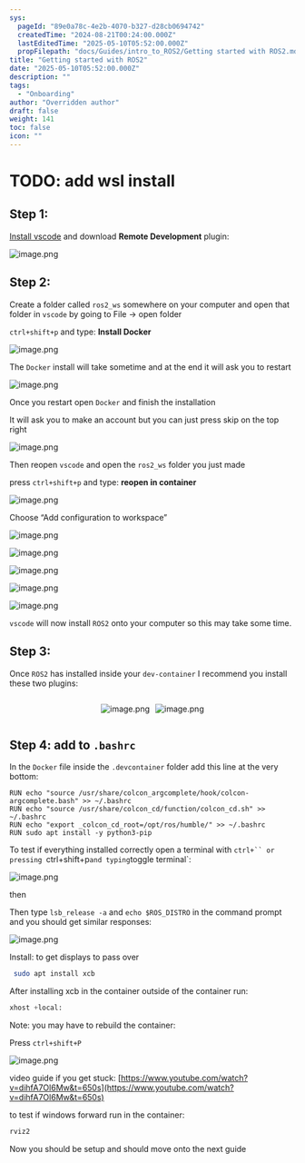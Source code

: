 ```yaml
---
sys:
  pageId: "89e0a78c-4e2b-4070-b327-d28cb0694742"
  createdTime: "2024-08-21T00:24:00.000Z"
  lastEditedTime: "2025-05-10T05:52:00.000Z"
  propFilepath: "docs/Guides/intro_to_ROS2/Getting started with ROS2.md"
title: "Getting started with ROS2"
date: "2025-05-10T05:52:00.000Z"
description: ""
tags:
  - "Onboarding"
author: "Overridden author"
draft: false
weight: 141
toc: false
icon: ""
---
```


# TODO: add wsl install

## Step 1:

[Install vscode](https://code.visualstudio.com/download) and download **Remote Development** plugin:

![image.png](https://prod-files-secure.s3.us-west-2.amazonaws.com/d518164a-d88e-44d1-a4ee-3adb3bd8bce0/efb52993-1881-4a40-b95e-6f020334f022/image.png?X-Amz-Algorithm=AWS4-HMAC-SHA256&X-Amz-Content-Sha256=UNSIGNED-PAYLOAD&X-Amz-Credential=ASIAZI2LB46645OG4JHV%2F20250602%2Fus-west-2%2Fs3%2Faws4_request&X-Amz-Date=20250602T132520Z&X-Amz-Expires=3600&X-Amz-Security-Token=IQoJb3JpZ2luX2VjECUaCXVzLXdlc3QtMiJGMEQCICe8YvYxfXplOHHi%2BFStZTpspYjwLPWPIxb5Bv4e2P%2BBAiBfY8HlfYuN7RmjtBdb6xroFLoWDYKbXOcdRNT%2BK6PbPyqIBAju%2F%2F%2F%2F%2F%2F%2F%2F%2F%2F8BEAAaDDYzNzQyMzE4MzgwNSIMIYLgRhJhl52dlo2xKtwD%2BlS%2BLJXSo8Lx0e31yMcv9n%2BrZo0eif24nXZfWSlByFO7AzTYN0tRvDO9IGPosbZfVKdpYE5p%2FixQ3bCvmLBXDP5l74Mw3JRt6ry%2FOZQPwD666PSb5M8lhTOM5%2BfvrZwPJdvXvOZXUepMMjNgal0hKYbjdO6yMl%2B6hHJHKh%2FAdi1LPKu7DdKKcPRL%2FKxhT3KDIMus%2BxMjOWrxuGUWD82ooTWmZOBtDGUgtx6JJnaRjMyrii%2BSLx5bEDZ%2F%2FUnw2SxCIgDf94Y8EaQlx0v2zRH3OFeg7tMIoDdh8K4ZWGGh1h4ykHleXTUtcEFVdJnxayHSknjSnVzmwwLVM0uhsDpDQrDZfDw187efyjLGvxDB26A%2F6WmuXfdE2Q22uTLtDHHi%2F1%2FFRdvzvwrlCfisQBrzW6N4GFCYpm%2BEaU4s0e81675Y0BRms5YKJ8cxAa3fmTrU3jxikoC5uX4uH%2BALFhdlT1tpw8ipLTk2QMKCjC274XYlqOEIRlG4gXrB8vWNH4e3Mvi%2Fsef0NcUonHqnDwXun%2FXk4QxnqlqYddk%2BqaZpZ%2FMfiZu1scVV19dxxM4wwtoDua1xst8R885wm38Y35GmeYUGFCRwcPxHUME3Q6d0Uo450MU3Rbs2sTypBbAw0LT2wQY6pgHTvI2ao%2BghUYOPlrc4EetbJFVZYIoHt5tesuTYBXY69DSNaOboFnLG46o7z4CLD6T6Lr7RPzOuPOxzYVEzrQ8ATJOV5oCLlYvar6TCp6rggg6nzFKLhOTVUpCgiG19tqNCYxp4OABTwAeuWhxoA1obeCtzKV6GzcwDZIVOqGMOD8tB0gneZmAgqVv4YIJkfTwEocyNO14mw0Kjfeu0obgX5lJnLDYt&X-Amz-Signature=da8e36b6fe2c732cb30edc3595d6b6387552b897eeb0167dffa26bf00f62a9af&X-Amz-SignedHeaders=host&x-id=GetObject)

## Step 2:

Create a folder called `ros2_ws` somewhere on your computer and open that folder in `vscode` by going to File → open folder 

`ctrl+shift+p` and type: **Install Docker**

![image.png](https://prod-files-secure.s3.us-west-2.amazonaws.com/d518164a-d88e-44d1-a4ee-3adb3bd8bce0/2269dc0e-1cd5-47ff-bceb-c04ad9b2eab0/image.png?X-Amz-Algorithm=AWS4-HMAC-SHA256&X-Amz-Content-Sha256=UNSIGNED-PAYLOAD&X-Amz-Credential=ASIAZI2LB46645OG4JHV%2F20250602%2Fus-west-2%2Fs3%2Faws4_request&X-Amz-Date=20250602T132520Z&X-Amz-Expires=3600&X-Amz-Security-Token=IQoJb3JpZ2luX2VjECUaCXVzLXdlc3QtMiJGMEQCICe8YvYxfXplOHHi%2BFStZTpspYjwLPWPIxb5Bv4e2P%2BBAiBfY8HlfYuN7RmjtBdb6xroFLoWDYKbXOcdRNT%2BK6PbPyqIBAju%2F%2F%2F%2F%2F%2F%2F%2F%2F%2F8BEAAaDDYzNzQyMzE4MzgwNSIMIYLgRhJhl52dlo2xKtwD%2BlS%2BLJXSo8Lx0e31yMcv9n%2BrZo0eif24nXZfWSlByFO7AzTYN0tRvDO9IGPosbZfVKdpYE5p%2FixQ3bCvmLBXDP5l74Mw3JRt6ry%2FOZQPwD666PSb5M8lhTOM5%2BfvrZwPJdvXvOZXUepMMjNgal0hKYbjdO6yMl%2B6hHJHKh%2FAdi1LPKu7DdKKcPRL%2FKxhT3KDIMus%2BxMjOWrxuGUWD82ooTWmZOBtDGUgtx6JJnaRjMyrii%2BSLx5bEDZ%2F%2FUnw2SxCIgDf94Y8EaQlx0v2zRH3OFeg7tMIoDdh8K4ZWGGh1h4ykHleXTUtcEFVdJnxayHSknjSnVzmwwLVM0uhsDpDQrDZfDw187efyjLGvxDB26A%2F6WmuXfdE2Q22uTLtDHHi%2F1%2FFRdvzvwrlCfisQBrzW6N4GFCYpm%2BEaU4s0e81675Y0BRms5YKJ8cxAa3fmTrU3jxikoC5uX4uH%2BALFhdlT1tpw8ipLTk2QMKCjC274XYlqOEIRlG4gXrB8vWNH4e3Mvi%2Fsef0NcUonHqnDwXun%2FXk4QxnqlqYddk%2BqaZpZ%2FMfiZu1scVV19dxxM4wwtoDua1xst8R885wm38Y35GmeYUGFCRwcPxHUME3Q6d0Uo450MU3Rbs2sTypBbAw0LT2wQY6pgHTvI2ao%2BghUYOPlrc4EetbJFVZYIoHt5tesuTYBXY69DSNaOboFnLG46o7z4CLD6T6Lr7RPzOuPOxzYVEzrQ8ATJOV5oCLlYvar6TCp6rggg6nzFKLhOTVUpCgiG19tqNCYxp4OABTwAeuWhxoA1obeCtzKV6GzcwDZIVOqGMOD8tB0gneZmAgqVv4YIJkfTwEocyNO14mw0Kjfeu0obgX5lJnLDYt&X-Amz-Signature=42d309cf61e04213df4a805d64df956d37c7fc2dd825fa9a6ee8f06dea1fa1db&X-Amz-SignedHeaders=host&x-id=GetObject)

The `Docker` install will take sometime and at the end it will ask you to restart

![image.png](https://prod-files-secure.s3.us-west-2.amazonaws.com/d518164a-d88e-44d1-a4ee-3adb3bd8bce0/ed233f78-be33-4b1f-b89c-9c346c0e961e/image.png?X-Amz-Algorithm=AWS4-HMAC-SHA256&X-Amz-Content-Sha256=UNSIGNED-PAYLOAD&X-Amz-Credential=ASIAZI2LB46645OG4JHV%2F20250602%2Fus-west-2%2Fs3%2Faws4_request&X-Amz-Date=20250602T132520Z&X-Amz-Expires=3600&X-Amz-Security-Token=IQoJb3JpZ2luX2VjECUaCXVzLXdlc3QtMiJGMEQCICe8YvYxfXplOHHi%2BFStZTpspYjwLPWPIxb5Bv4e2P%2BBAiBfY8HlfYuN7RmjtBdb6xroFLoWDYKbXOcdRNT%2BK6PbPyqIBAju%2F%2F%2F%2F%2F%2F%2F%2F%2F%2F8BEAAaDDYzNzQyMzE4MzgwNSIMIYLgRhJhl52dlo2xKtwD%2BlS%2BLJXSo8Lx0e31yMcv9n%2BrZo0eif24nXZfWSlByFO7AzTYN0tRvDO9IGPosbZfVKdpYE5p%2FixQ3bCvmLBXDP5l74Mw3JRt6ry%2FOZQPwD666PSb5M8lhTOM5%2BfvrZwPJdvXvOZXUepMMjNgal0hKYbjdO6yMl%2B6hHJHKh%2FAdi1LPKu7DdKKcPRL%2FKxhT3KDIMus%2BxMjOWrxuGUWD82ooTWmZOBtDGUgtx6JJnaRjMyrii%2BSLx5bEDZ%2F%2FUnw2SxCIgDf94Y8EaQlx0v2zRH3OFeg7tMIoDdh8K4ZWGGh1h4ykHleXTUtcEFVdJnxayHSknjSnVzmwwLVM0uhsDpDQrDZfDw187efyjLGvxDB26A%2F6WmuXfdE2Q22uTLtDHHi%2F1%2FFRdvzvwrlCfisQBrzW6N4GFCYpm%2BEaU4s0e81675Y0BRms5YKJ8cxAa3fmTrU3jxikoC5uX4uH%2BALFhdlT1tpw8ipLTk2QMKCjC274XYlqOEIRlG4gXrB8vWNH4e3Mvi%2Fsef0NcUonHqnDwXun%2FXk4QxnqlqYddk%2BqaZpZ%2FMfiZu1scVV19dxxM4wwtoDua1xst8R885wm38Y35GmeYUGFCRwcPxHUME3Q6d0Uo450MU3Rbs2sTypBbAw0LT2wQY6pgHTvI2ao%2BghUYOPlrc4EetbJFVZYIoHt5tesuTYBXY69DSNaOboFnLG46o7z4CLD6T6Lr7RPzOuPOxzYVEzrQ8ATJOV5oCLlYvar6TCp6rggg6nzFKLhOTVUpCgiG19tqNCYxp4OABTwAeuWhxoA1obeCtzKV6GzcwDZIVOqGMOD8tB0gneZmAgqVv4YIJkfTwEocyNO14mw0Kjfeu0obgX5lJnLDYt&X-Amz-Signature=451c15afb5ab006f513dcf735ca7aef7e13167614e58400c0a7ac61d23362504&X-Amz-SignedHeaders=host&x-id=GetObject)

Once you restart open `Docker` and finish the installation

It will ask you to make an account but you can just press skip on the top right

![image.png](https://prod-files-secure.s3.us-west-2.amazonaws.com/d518164a-d88e-44d1-a4ee-3adb3bd8bce0/21010ad9-1659-4fd9-9f59-9932a09b2a3d/image.png?X-Amz-Algorithm=AWS4-HMAC-SHA256&X-Amz-Content-Sha256=UNSIGNED-PAYLOAD&X-Amz-Credential=ASIAZI2LB46645OG4JHV%2F20250602%2Fus-west-2%2Fs3%2Faws4_request&X-Amz-Date=20250602T132520Z&X-Amz-Expires=3600&X-Amz-Security-Token=IQoJb3JpZ2luX2VjECUaCXVzLXdlc3QtMiJGMEQCICe8YvYxfXplOHHi%2BFStZTpspYjwLPWPIxb5Bv4e2P%2BBAiBfY8HlfYuN7RmjtBdb6xroFLoWDYKbXOcdRNT%2BK6PbPyqIBAju%2F%2F%2F%2F%2F%2F%2F%2F%2F%2F8BEAAaDDYzNzQyMzE4MzgwNSIMIYLgRhJhl52dlo2xKtwD%2BlS%2BLJXSo8Lx0e31yMcv9n%2BrZo0eif24nXZfWSlByFO7AzTYN0tRvDO9IGPosbZfVKdpYE5p%2FixQ3bCvmLBXDP5l74Mw3JRt6ry%2FOZQPwD666PSb5M8lhTOM5%2BfvrZwPJdvXvOZXUepMMjNgal0hKYbjdO6yMl%2B6hHJHKh%2FAdi1LPKu7DdKKcPRL%2FKxhT3KDIMus%2BxMjOWrxuGUWD82ooTWmZOBtDGUgtx6JJnaRjMyrii%2BSLx5bEDZ%2F%2FUnw2SxCIgDf94Y8EaQlx0v2zRH3OFeg7tMIoDdh8K4ZWGGh1h4ykHleXTUtcEFVdJnxayHSknjSnVzmwwLVM0uhsDpDQrDZfDw187efyjLGvxDB26A%2F6WmuXfdE2Q22uTLtDHHi%2F1%2FFRdvzvwrlCfisQBrzW6N4GFCYpm%2BEaU4s0e81675Y0BRms5YKJ8cxAa3fmTrU3jxikoC5uX4uH%2BALFhdlT1tpw8ipLTk2QMKCjC274XYlqOEIRlG4gXrB8vWNH4e3Mvi%2Fsef0NcUonHqnDwXun%2FXk4QxnqlqYddk%2BqaZpZ%2FMfiZu1scVV19dxxM4wwtoDua1xst8R885wm38Y35GmeYUGFCRwcPxHUME3Q6d0Uo450MU3Rbs2sTypBbAw0LT2wQY6pgHTvI2ao%2BghUYOPlrc4EetbJFVZYIoHt5tesuTYBXY69DSNaOboFnLG46o7z4CLD6T6Lr7RPzOuPOxzYVEzrQ8ATJOV5oCLlYvar6TCp6rggg6nzFKLhOTVUpCgiG19tqNCYxp4OABTwAeuWhxoA1obeCtzKV6GzcwDZIVOqGMOD8tB0gneZmAgqVv4YIJkfTwEocyNO14mw0Kjfeu0obgX5lJnLDYt&X-Amz-Signature=9664eb22789753797e764e04852cbf8934fc3ba81640a0bb2b460ca006d4b48e&X-Amz-SignedHeaders=host&x-id=GetObject)

Then reopen `vscode` and open the `ros2_ws` folder you just made

press `ctrl+shift+p` and type: **reopen in container**

![image.png](https://prod-files-secure.s3.us-west-2.amazonaws.com/d518164a-d88e-44d1-a4ee-3adb3bd8bce0/4e93b8c2-41ad-488c-8095-c74205196118/image.png?X-Amz-Algorithm=AWS4-HMAC-SHA256&X-Amz-Content-Sha256=UNSIGNED-PAYLOAD&X-Amz-Credential=ASIAZI2LB46645OG4JHV%2F20250602%2Fus-west-2%2Fs3%2Faws4_request&X-Amz-Date=20250602T132520Z&X-Amz-Expires=3600&X-Amz-Security-Token=IQoJb3JpZ2luX2VjECUaCXVzLXdlc3QtMiJGMEQCICe8YvYxfXplOHHi%2BFStZTpspYjwLPWPIxb5Bv4e2P%2BBAiBfY8HlfYuN7RmjtBdb6xroFLoWDYKbXOcdRNT%2BK6PbPyqIBAju%2F%2F%2F%2F%2F%2F%2F%2F%2F%2F8BEAAaDDYzNzQyMzE4MzgwNSIMIYLgRhJhl52dlo2xKtwD%2BlS%2BLJXSo8Lx0e31yMcv9n%2BrZo0eif24nXZfWSlByFO7AzTYN0tRvDO9IGPosbZfVKdpYE5p%2FixQ3bCvmLBXDP5l74Mw3JRt6ry%2FOZQPwD666PSb5M8lhTOM5%2BfvrZwPJdvXvOZXUepMMjNgal0hKYbjdO6yMl%2B6hHJHKh%2FAdi1LPKu7DdKKcPRL%2FKxhT3KDIMus%2BxMjOWrxuGUWD82ooTWmZOBtDGUgtx6JJnaRjMyrii%2BSLx5bEDZ%2F%2FUnw2SxCIgDf94Y8EaQlx0v2zRH3OFeg7tMIoDdh8K4ZWGGh1h4ykHleXTUtcEFVdJnxayHSknjSnVzmwwLVM0uhsDpDQrDZfDw187efyjLGvxDB26A%2F6WmuXfdE2Q22uTLtDHHi%2F1%2FFRdvzvwrlCfisQBrzW6N4GFCYpm%2BEaU4s0e81675Y0BRms5YKJ8cxAa3fmTrU3jxikoC5uX4uH%2BALFhdlT1tpw8ipLTk2QMKCjC274XYlqOEIRlG4gXrB8vWNH4e3Mvi%2Fsef0NcUonHqnDwXun%2FXk4QxnqlqYddk%2BqaZpZ%2FMfiZu1scVV19dxxM4wwtoDua1xst8R885wm38Y35GmeYUGFCRwcPxHUME3Q6d0Uo450MU3Rbs2sTypBbAw0LT2wQY6pgHTvI2ao%2BghUYOPlrc4EetbJFVZYIoHt5tesuTYBXY69DSNaOboFnLG46o7z4CLD6T6Lr7RPzOuPOxzYVEzrQ8ATJOV5oCLlYvar6TCp6rggg6nzFKLhOTVUpCgiG19tqNCYxp4OABTwAeuWhxoA1obeCtzKV6GzcwDZIVOqGMOD8tB0gneZmAgqVv4YIJkfTwEocyNO14mw0Kjfeu0obgX5lJnLDYt&X-Amz-Signature=8db108ad0920a0063d0849fcd6e45c1f417bc3202a641bf1bc460021b1d243b1&X-Amz-SignedHeaders=host&x-id=GetObject)

Choose “Add configuration to workspace”

![image.png](https://prod-files-secure.s3.us-west-2.amazonaws.com/d518164a-d88e-44d1-a4ee-3adb3bd8bce0/9560b282-5060-4989-ba37-97e7b2c22476/image.png?X-Amz-Algorithm=AWS4-HMAC-SHA256&X-Amz-Content-Sha256=UNSIGNED-PAYLOAD&X-Amz-Credential=ASIAZI2LB46645OG4JHV%2F20250602%2Fus-west-2%2Fs3%2Faws4_request&X-Amz-Date=20250602T132520Z&X-Amz-Expires=3600&X-Amz-Security-Token=IQoJb3JpZ2luX2VjECUaCXVzLXdlc3QtMiJGMEQCICe8YvYxfXplOHHi%2BFStZTpspYjwLPWPIxb5Bv4e2P%2BBAiBfY8HlfYuN7RmjtBdb6xroFLoWDYKbXOcdRNT%2BK6PbPyqIBAju%2F%2F%2F%2F%2F%2F%2F%2F%2F%2F8BEAAaDDYzNzQyMzE4MzgwNSIMIYLgRhJhl52dlo2xKtwD%2BlS%2BLJXSo8Lx0e31yMcv9n%2BrZo0eif24nXZfWSlByFO7AzTYN0tRvDO9IGPosbZfVKdpYE5p%2FixQ3bCvmLBXDP5l74Mw3JRt6ry%2FOZQPwD666PSb5M8lhTOM5%2BfvrZwPJdvXvOZXUepMMjNgal0hKYbjdO6yMl%2B6hHJHKh%2FAdi1LPKu7DdKKcPRL%2FKxhT3KDIMus%2BxMjOWrxuGUWD82ooTWmZOBtDGUgtx6JJnaRjMyrii%2BSLx5bEDZ%2F%2FUnw2SxCIgDf94Y8EaQlx0v2zRH3OFeg7tMIoDdh8K4ZWGGh1h4ykHleXTUtcEFVdJnxayHSknjSnVzmwwLVM0uhsDpDQrDZfDw187efyjLGvxDB26A%2F6WmuXfdE2Q22uTLtDHHi%2F1%2FFRdvzvwrlCfisQBrzW6N4GFCYpm%2BEaU4s0e81675Y0BRms5YKJ8cxAa3fmTrU3jxikoC5uX4uH%2BALFhdlT1tpw8ipLTk2QMKCjC274XYlqOEIRlG4gXrB8vWNH4e3Mvi%2Fsef0NcUonHqnDwXun%2FXk4QxnqlqYddk%2BqaZpZ%2FMfiZu1scVV19dxxM4wwtoDua1xst8R885wm38Y35GmeYUGFCRwcPxHUME3Q6d0Uo450MU3Rbs2sTypBbAw0LT2wQY6pgHTvI2ao%2BghUYOPlrc4EetbJFVZYIoHt5tesuTYBXY69DSNaOboFnLG46o7z4CLD6T6Lr7RPzOuPOxzYVEzrQ8ATJOV5oCLlYvar6TCp6rggg6nzFKLhOTVUpCgiG19tqNCYxp4OABTwAeuWhxoA1obeCtzKV6GzcwDZIVOqGMOD8tB0gneZmAgqVv4YIJkfTwEocyNO14mw0Kjfeu0obgX5lJnLDYt&X-Amz-Signature=376831c0784c453ae4fee2a7f5a27b6debff11310ed4aa532f78ac2edad3adfb&X-Amz-SignedHeaders=host&x-id=GetObject)

![image.png](https://prod-files-secure.s3.us-west-2.amazonaws.com/d518164a-d88e-44d1-a4ee-3adb3bd8bce0/2ee63f81-886b-48e8-a553-dc6e5eac99e4/image.png?X-Amz-Algorithm=AWS4-HMAC-SHA256&X-Amz-Content-Sha256=UNSIGNED-PAYLOAD&X-Amz-Credential=ASIAZI2LB46645OG4JHV%2F20250602%2Fus-west-2%2Fs3%2Faws4_request&X-Amz-Date=20250602T132520Z&X-Amz-Expires=3600&X-Amz-Security-Token=IQoJb3JpZ2luX2VjECUaCXVzLXdlc3QtMiJGMEQCICe8YvYxfXplOHHi%2BFStZTpspYjwLPWPIxb5Bv4e2P%2BBAiBfY8HlfYuN7RmjtBdb6xroFLoWDYKbXOcdRNT%2BK6PbPyqIBAju%2F%2F%2F%2F%2F%2F%2F%2F%2F%2F8BEAAaDDYzNzQyMzE4MzgwNSIMIYLgRhJhl52dlo2xKtwD%2BlS%2BLJXSo8Lx0e31yMcv9n%2BrZo0eif24nXZfWSlByFO7AzTYN0tRvDO9IGPosbZfVKdpYE5p%2FixQ3bCvmLBXDP5l74Mw3JRt6ry%2FOZQPwD666PSb5M8lhTOM5%2BfvrZwPJdvXvOZXUepMMjNgal0hKYbjdO6yMl%2B6hHJHKh%2FAdi1LPKu7DdKKcPRL%2FKxhT3KDIMus%2BxMjOWrxuGUWD82ooTWmZOBtDGUgtx6JJnaRjMyrii%2BSLx5bEDZ%2F%2FUnw2SxCIgDf94Y8EaQlx0v2zRH3OFeg7tMIoDdh8K4ZWGGh1h4ykHleXTUtcEFVdJnxayHSknjSnVzmwwLVM0uhsDpDQrDZfDw187efyjLGvxDB26A%2F6WmuXfdE2Q22uTLtDHHi%2F1%2FFRdvzvwrlCfisQBrzW6N4GFCYpm%2BEaU4s0e81675Y0BRms5YKJ8cxAa3fmTrU3jxikoC5uX4uH%2BALFhdlT1tpw8ipLTk2QMKCjC274XYlqOEIRlG4gXrB8vWNH4e3Mvi%2Fsef0NcUonHqnDwXun%2FXk4QxnqlqYddk%2BqaZpZ%2FMfiZu1scVV19dxxM4wwtoDua1xst8R885wm38Y35GmeYUGFCRwcPxHUME3Q6d0Uo450MU3Rbs2sTypBbAw0LT2wQY6pgHTvI2ao%2BghUYOPlrc4EetbJFVZYIoHt5tesuTYBXY69DSNaOboFnLG46o7z4CLD6T6Lr7RPzOuPOxzYVEzrQ8ATJOV5oCLlYvar6TCp6rggg6nzFKLhOTVUpCgiG19tqNCYxp4OABTwAeuWhxoA1obeCtzKV6GzcwDZIVOqGMOD8tB0gneZmAgqVv4YIJkfTwEocyNO14mw0Kjfeu0obgX5lJnLDYt&X-Amz-Signature=bc14cc3011ab694929c4cf653a3b41a57f1f7f89699f261b205e87c1dd183a6b&X-Amz-SignedHeaders=host&x-id=GetObject)

![image.png](https://prod-files-secure.s3.us-west-2.amazonaws.com/d518164a-d88e-44d1-a4ee-3adb3bd8bce0/ae1580b2-b048-407e-aed9-b584224a7a04/image.png?X-Amz-Algorithm=AWS4-HMAC-SHA256&X-Amz-Content-Sha256=UNSIGNED-PAYLOAD&X-Amz-Credential=ASIAZI2LB46645OG4JHV%2F20250602%2Fus-west-2%2Fs3%2Faws4_request&X-Amz-Date=20250602T132520Z&X-Amz-Expires=3600&X-Amz-Security-Token=IQoJb3JpZ2luX2VjECUaCXVzLXdlc3QtMiJGMEQCICe8YvYxfXplOHHi%2BFStZTpspYjwLPWPIxb5Bv4e2P%2BBAiBfY8HlfYuN7RmjtBdb6xroFLoWDYKbXOcdRNT%2BK6PbPyqIBAju%2F%2F%2F%2F%2F%2F%2F%2F%2F%2F8BEAAaDDYzNzQyMzE4MzgwNSIMIYLgRhJhl52dlo2xKtwD%2BlS%2BLJXSo8Lx0e31yMcv9n%2BrZo0eif24nXZfWSlByFO7AzTYN0tRvDO9IGPosbZfVKdpYE5p%2FixQ3bCvmLBXDP5l74Mw3JRt6ry%2FOZQPwD666PSb5M8lhTOM5%2BfvrZwPJdvXvOZXUepMMjNgal0hKYbjdO6yMl%2B6hHJHKh%2FAdi1LPKu7DdKKcPRL%2FKxhT3KDIMus%2BxMjOWrxuGUWD82ooTWmZOBtDGUgtx6JJnaRjMyrii%2BSLx5bEDZ%2F%2FUnw2SxCIgDf94Y8EaQlx0v2zRH3OFeg7tMIoDdh8K4ZWGGh1h4ykHleXTUtcEFVdJnxayHSknjSnVzmwwLVM0uhsDpDQrDZfDw187efyjLGvxDB26A%2F6WmuXfdE2Q22uTLtDHHi%2F1%2FFRdvzvwrlCfisQBrzW6N4GFCYpm%2BEaU4s0e81675Y0BRms5YKJ8cxAa3fmTrU3jxikoC5uX4uH%2BALFhdlT1tpw8ipLTk2QMKCjC274XYlqOEIRlG4gXrB8vWNH4e3Mvi%2Fsef0NcUonHqnDwXun%2FXk4QxnqlqYddk%2BqaZpZ%2FMfiZu1scVV19dxxM4wwtoDua1xst8R885wm38Y35GmeYUGFCRwcPxHUME3Q6d0Uo450MU3Rbs2sTypBbAw0LT2wQY6pgHTvI2ao%2BghUYOPlrc4EetbJFVZYIoHt5tesuTYBXY69DSNaOboFnLG46o7z4CLD6T6Lr7RPzOuPOxzYVEzrQ8ATJOV5oCLlYvar6TCp6rggg6nzFKLhOTVUpCgiG19tqNCYxp4OABTwAeuWhxoA1obeCtzKV6GzcwDZIVOqGMOD8tB0gneZmAgqVv4YIJkfTwEocyNO14mw0Kjfeu0obgX5lJnLDYt&X-Amz-Signature=4ee3c583de1945e1e2178b09eebe3dda7f7f82506610350ffef27be4c11291db&X-Amz-SignedHeaders=host&x-id=GetObject)

![image.png](https://prod-files-secure.s3.us-west-2.amazonaws.com/d518164a-d88e-44d1-a4ee-3adb3bd8bce0/53255b28-f75e-430f-b9e3-c0ac8577e42b/image.png?X-Amz-Algorithm=AWS4-HMAC-SHA256&X-Amz-Content-Sha256=UNSIGNED-PAYLOAD&X-Amz-Credential=ASIAZI2LB46645OG4JHV%2F20250602%2Fus-west-2%2Fs3%2Faws4_request&X-Amz-Date=20250602T132520Z&X-Amz-Expires=3600&X-Amz-Security-Token=IQoJb3JpZ2luX2VjECUaCXVzLXdlc3QtMiJGMEQCICe8YvYxfXplOHHi%2BFStZTpspYjwLPWPIxb5Bv4e2P%2BBAiBfY8HlfYuN7RmjtBdb6xroFLoWDYKbXOcdRNT%2BK6PbPyqIBAju%2F%2F%2F%2F%2F%2F%2F%2F%2F%2F8BEAAaDDYzNzQyMzE4MzgwNSIMIYLgRhJhl52dlo2xKtwD%2BlS%2BLJXSo8Lx0e31yMcv9n%2BrZo0eif24nXZfWSlByFO7AzTYN0tRvDO9IGPosbZfVKdpYE5p%2FixQ3bCvmLBXDP5l74Mw3JRt6ry%2FOZQPwD666PSb5M8lhTOM5%2BfvrZwPJdvXvOZXUepMMjNgal0hKYbjdO6yMl%2B6hHJHKh%2FAdi1LPKu7DdKKcPRL%2FKxhT3KDIMus%2BxMjOWrxuGUWD82ooTWmZOBtDGUgtx6JJnaRjMyrii%2BSLx5bEDZ%2F%2FUnw2SxCIgDf94Y8EaQlx0v2zRH3OFeg7tMIoDdh8K4ZWGGh1h4ykHleXTUtcEFVdJnxayHSknjSnVzmwwLVM0uhsDpDQrDZfDw187efyjLGvxDB26A%2F6WmuXfdE2Q22uTLtDHHi%2F1%2FFRdvzvwrlCfisQBrzW6N4GFCYpm%2BEaU4s0e81675Y0BRms5YKJ8cxAa3fmTrU3jxikoC5uX4uH%2BALFhdlT1tpw8ipLTk2QMKCjC274XYlqOEIRlG4gXrB8vWNH4e3Mvi%2Fsef0NcUonHqnDwXun%2FXk4QxnqlqYddk%2BqaZpZ%2FMfiZu1scVV19dxxM4wwtoDua1xst8R885wm38Y35GmeYUGFCRwcPxHUME3Q6d0Uo450MU3Rbs2sTypBbAw0LT2wQY6pgHTvI2ao%2BghUYOPlrc4EetbJFVZYIoHt5tesuTYBXY69DSNaOboFnLG46o7z4CLD6T6Lr7RPzOuPOxzYVEzrQ8ATJOV5oCLlYvar6TCp6rggg6nzFKLhOTVUpCgiG19tqNCYxp4OABTwAeuWhxoA1obeCtzKV6GzcwDZIVOqGMOD8tB0gneZmAgqVv4YIJkfTwEocyNO14mw0Kjfeu0obgX5lJnLDYt&X-Amz-Signature=7f9d69f8a310806d1de1e1b5a9cc1ed6ba838f5744eaa0becb3e6ba3d406c20a&X-Amz-SignedHeaders=host&x-id=GetObject)

![image.png](https://prod-files-secure.s3.us-west-2.amazonaws.com/d518164a-d88e-44d1-a4ee-3adb3bd8bce0/7c562767-5af9-4ffb-97d1-327bcdf4ee00/image.png?X-Amz-Algorithm=AWS4-HMAC-SHA256&X-Amz-Content-Sha256=UNSIGNED-PAYLOAD&X-Amz-Credential=ASIAZI2LB46645OG4JHV%2F20250602%2Fus-west-2%2Fs3%2Faws4_request&X-Amz-Date=20250602T132520Z&X-Amz-Expires=3600&X-Amz-Security-Token=IQoJb3JpZ2luX2VjECUaCXVzLXdlc3QtMiJGMEQCICe8YvYxfXplOHHi%2BFStZTpspYjwLPWPIxb5Bv4e2P%2BBAiBfY8HlfYuN7RmjtBdb6xroFLoWDYKbXOcdRNT%2BK6PbPyqIBAju%2F%2F%2F%2F%2F%2F%2F%2F%2F%2F8BEAAaDDYzNzQyMzE4MzgwNSIMIYLgRhJhl52dlo2xKtwD%2BlS%2BLJXSo8Lx0e31yMcv9n%2BrZo0eif24nXZfWSlByFO7AzTYN0tRvDO9IGPosbZfVKdpYE5p%2FixQ3bCvmLBXDP5l74Mw3JRt6ry%2FOZQPwD666PSb5M8lhTOM5%2BfvrZwPJdvXvOZXUepMMjNgal0hKYbjdO6yMl%2B6hHJHKh%2FAdi1LPKu7DdKKcPRL%2FKxhT3KDIMus%2BxMjOWrxuGUWD82ooTWmZOBtDGUgtx6JJnaRjMyrii%2BSLx5bEDZ%2F%2FUnw2SxCIgDf94Y8EaQlx0v2zRH3OFeg7tMIoDdh8K4ZWGGh1h4ykHleXTUtcEFVdJnxayHSknjSnVzmwwLVM0uhsDpDQrDZfDw187efyjLGvxDB26A%2F6WmuXfdE2Q22uTLtDHHi%2F1%2FFRdvzvwrlCfisQBrzW6N4GFCYpm%2BEaU4s0e81675Y0BRms5YKJ8cxAa3fmTrU3jxikoC5uX4uH%2BALFhdlT1tpw8ipLTk2QMKCjC274XYlqOEIRlG4gXrB8vWNH4e3Mvi%2Fsef0NcUonHqnDwXun%2FXk4QxnqlqYddk%2BqaZpZ%2FMfiZu1scVV19dxxM4wwtoDua1xst8R885wm38Y35GmeYUGFCRwcPxHUME3Q6d0Uo450MU3Rbs2sTypBbAw0LT2wQY6pgHTvI2ao%2BghUYOPlrc4EetbJFVZYIoHt5tesuTYBXY69DSNaOboFnLG46o7z4CLD6T6Lr7RPzOuPOxzYVEzrQ8ATJOV5oCLlYvar6TCp6rggg6nzFKLhOTVUpCgiG19tqNCYxp4OABTwAeuWhxoA1obeCtzKV6GzcwDZIVOqGMOD8tB0gneZmAgqVv4YIJkfTwEocyNO14mw0Kjfeu0obgX5lJnLDYt&X-Amz-Signature=70969c3c49e222f5e5a6e525b8376e98f7de221854a675a5ab5adb3314e9c00b&X-Amz-SignedHeaders=host&x-id=GetObject)

`vscode` will now install `ROS2` onto your computer so this may take some time.

## Step 3:

Once `ROS2` has installed inside your `dev-container` I recommend you install these two plugins:

<div style="display: flex;flex-direction: row; column-gap:10px; max-width: 630px;justify-content: center;">
<div>

![image.png](https://prod-files-secure.s3.us-west-2.amazonaws.com/d518164a-d88e-44d1-a4ee-3adb3bd8bce0/3fc3d550-5a54-4ba1-ba6b-faa01cdb7369/image.png?X-Amz-Algorithm=AWS4-HMAC-SHA256&X-Amz-Content-Sha256=UNSIGNED-PAYLOAD&X-Amz-Credential=ASIAZI2LB4665TIB4N2A%2F20250602%2Fus-west-2%2Fs3%2Faws4_request&X-Amz-Date=20250602T132529Z&X-Amz-Expires=3600&X-Amz-Security-Token=IQoJb3JpZ2luX2VjECUaCXVzLXdlc3QtMiJGMEQCIFsZwnzJVJa1VMd1N%2B6U%2B3ABFsWIqHYSEbluXFjcJ%2FEFAiB50qRAy3aATJyzuZdKLd%2BzZAnQkAXyRwJrLIi0YyeI2SqIBAju%2F%2F%2F%2F%2F%2F%2F%2F%2F%2F8BEAAaDDYzNzQyMzE4MzgwNSIMVXSTG0nELExaEbinKtwDL9PZWrZzJNv8A3QK72%2BTNPbdzqUBhJXmSFiEPx6K4inyuJXME%2BH126HqmlXTfuP%2BjzLCnaPqDek60dnPFA4mY8mtYpoNoIpvwKei8uPIE30xKajxZLZTU%2BxuSjckH6fbUk5TP54V%2FqGFjlMPby0R4fUqhJdrS%2FLN10gZZl9yr4UEFrWMjRwsMsKrj0iSMkZVZjV4Zy1kUxBVRhWc5SVQmUB7N%2Fp0H28J4AMyIpV%2Br17dpNwebs18PYyWeklyJNTpz2wfPSNh1d%2FH3f6cooAKEvKaWxobydfZOtKXrttmAK%2Bqmz0NPG2JkCv%2FQEniE%2BQI2e6feuZcy9KlKdxJx8Zrdgp%2FBXV5yYM%2BOZYPrDpA%2B8OZ4LINLyZtjRRgGvsJxVySY7Apm7d9R%2BZ%2BfDd0tVxcHsT1t8qD2lUd20uWfgwDIbOeYbp0Hl6cDragYUwB3%2Fz80N%2BvP1pvXS4h4NAeEJMUw5MLpgZlOxOGnSubWWvZ3yWnXWMuOz743WFt5WDeMEQQTLR1b0FgEzR4nLwg1ILWA0Z8DxnbodziTbEM0fw%2Fv30rV5GUa%2FVmznE4CRdCa9H8d9Rysjbha76Ai8Sg5edUEhYkdXRBSEyCp8xTJlEMlymvCd6Pcs59eEVmQJUwnLT2wQY6pgEA4R3z6EZlSOPHP2iyTs7Q0bddd2diaPHfF39y3V%2F7fO6ba82sRcS6b6BrEYuaMp%2FSRbtzWNra32fK0XTJjOkHuABgUBaTosHBMS17dd70WvEqUYziSLP0%2BpkvVyl9nrJs9ZMiLWmQuupXK%2BohjFA9%2FiR%2BxBnCcb7LN6Lf7niA0dgdZnlYwnfpE6HxEXHDaNepGJKcZqzmKbC1PavB67LrEj0lFll4&X-Amz-Signature=5c2fe314ce280505dee4a13698ed32fdc3dfb69e64e8eea8152e0ac94f5bdd7d&X-Amz-SignedHeaders=host&x-id=GetObject)

</div>
<div>

![image.png](https://prod-files-secure.s3.us-west-2.amazonaws.com/d518164a-d88e-44d1-a4ee-3adb3bd8bce0/d994cc66-13c2-4093-a5a3-f84cf4601a82/image.png?X-Amz-Algorithm=AWS4-HMAC-SHA256&X-Amz-Content-Sha256=UNSIGNED-PAYLOAD&X-Amz-Credential=ASIAZI2LB466TLJ46WYJ%2F20250602%2Fus-west-2%2Fs3%2Faws4_request&X-Amz-Date=20250602T132529Z&X-Amz-Expires=3600&X-Amz-Security-Token=IQoJb3JpZ2luX2VjECUaCXVzLXdlc3QtMiJIMEYCIQCEhhWkOAH0Z2RAd9MExWSxfMfvRytncvypQ3QfSpYBTAIhALeLQ%2FxdWSCYFamNTUn%2B%2F22KOg7doS76vC47LLMJhI7xKogECO7%2F%2F%2F%2F%2F%2F%2F%2F%2F%2FwEQABoMNjM3NDIzMTgzODA1IgyEzFYJZbRQe0b5BKUq3ANYhfbbw1gHy7A%2FZC2OS7lb%2B%2Bch5IwHFJJO6nsFnyFt9H4FMldGG93mhvqkcjYdq0iFNqiSwwFlJaGadEHfiL2veRNC2elcND52hOBs0swDWgFsz%2BrYnkNE8VQ%2B9seP1s1Z6MdyNt6RzMbBrNbcK8dzIrTCbr%2FF4%2BkPva74LpK%2FRG%2FfwKUTWwQKzHwh3dbID%2BT4UTD5EXN8OigkaC76m31HpYoVpCWAB2QAb9woJDHsSEXFglu7rueeGXEOke%2B4Ku3ZHHKNaNU9aDCM3bNFVg5ukDCOUOtgsNHc7ModzWURGp5OJwUQ98BqloBzvc6nN10fj6PNHCimzVsgKCfIJy9CP9MlndQsA49djO3oeszl1aFHFpub76HT9Q1GExlqVDB%2FcID8xxPkyJwYJIrWuQ%2FBnNHzSyIy8AxBtEIyxZ2NmhbAFfgfVQUu0AB1VMm0%2BAOoSSJwgRqlWu2fgRcTb0Pdvu%2F4hXAT3GXLFtwGWyOVWpuY7rvCnmo78KaphukpsNhrs7ugQJdSTMcYKqQZ1AAFLw1qhB7dpV3S4SgtcR8i8Wkni2vNv%2B4pxZNhMVr0ZhgcxlLR0kHEPa27XutfIGHZlUNM4ZEmDyO9%2FwMsU4d3WtWS7hJWgh1dJLKmQjDCtPbBBjqkAXXRjwtFUUFUk7X%2FqiUaDc8CfCKLlcvO7Y%2FXereAIwrJ9pjJkmRk0dnJKT4qjwuJtzwxZO7rOrkvL0Siht6AKO8tlP84u%2Fro0kKotrruTx8anGcQtJnIfBZGShzYxXfe7ob5gK8D9%2FKEq5GipfjvVjGJtUpDpuUnEK3Zfgq1irH4GJGRjLX9kw9RDRtL%2BBOXWVrSAgjjtbqwLuQOpUdR3NVvjaMt&X-Amz-Signature=1b0fb0258c9aa684a1d7b70a3ed45daaf250afde02548c50523c7f5dea5f4037&X-Amz-SignedHeaders=host&x-id=GetObject)

</div>
</div>

## Step 4: add to `.bashrc`

In the `Docker` file inside the `.devcontainer` folder add this line at the very bottom: 

```docker
RUN echo "source /usr/share/colcon_argcomplete/hook/colcon-argcomplete.bash" >> ~/.bashrc
RUN echo "source /usr/share/colcon_cd/function/colcon_cd.sh" >> ~/.bashrc
RUN echo "export _colcon_cd_root=/opt/ros/humble/" >> ~/.bashrc
RUN sudo apt install -y python3-pip 
```

To test if everything installed correctly open a terminal with `ctrl+`` or pressing `ctrl+shift+p` and typing `toggle terminal`:

![image.png](https://prod-files-secure.s3.us-west-2.amazonaws.com/d518164a-d88e-44d1-a4ee-3adb3bd8bce0/6a4943d8-b04e-4c02-9a58-775f3384d1a5/image.png?X-Amz-Algorithm=AWS4-HMAC-SHA256&X-Amz-Content-Sha256=UNSIGNED-PAYLOAD&X-Amz-Credential=ASIAZI2LB46645OG4JHV%2F20250602%2Fus-west-2%2Fs3%2Faws4_request&X-Amz-Date=20250602T132520Z&X-Amz-Expires=3600&X-Amz-Security-Token=IQoJb3JpZ2luX2VjECUaCXVzLXdlc3QtMiJGMEQCICe8YvYxfXplOHHi%2BFStZTpspYjwLPWPIxb5Bv4e2P%2BBAiBfY8HlfYuN7RmjtBdb6xroFLoWDYKbXOcdRNT%2BK6PbPyqIBAju%2F%2F%2F%2F%2F%2F%2F%2F%2F%2F8BEAAaDDYzNzQyMzE4MzgwNSIMIYLgRhJhl52dlo2xKtwD%2BlS%2BLJXSo8Lx0e31yMcv9n%2BrZo0eif24nXZfWSlByFO7AzTYN0tRvDO9IGPosbZfVKdpYE5p%2FixQ3bCvmLBXDP5l74Mw3JRt6ry%2FOZQPwD666PSb5M8lhTOM5%2BfvrZwPJdvXvOZXUepMMjNgal0hKYbjdO6yMl%2B6hHJHKh%2FAdi1LPKu7DdKKcPRL%2FKxhT3KDIMus%2BxMjOWrxuGUWD82ooTWmZOBtDGUgtx6JJnaRjMyrii%2BSLx5bEDZ%2F%2FUnw2SxCIgDf94Y8EaQlx0v2zRH3OFeg7tMIoDdh8K4ZWGGh1h4ykHleXTUtcEFVdJnxayHSknjSnVzmwwLVM0uhsDpDQrDZfDw187efyjLGvxDB26A%2F6WmuXfdE2Q22uTLtDHHi%2F1%2FFRdvzvwrlCfisQBrzW6N4GFCYpm%2BEaU4s0e81675Y0BRms5YKJ8cxAa3fmTrU3jxikoC5uX4uH%2BALFhdlT1tpw8ipLTk2QMKCjC274XYlqOEIRlG4gXrB8vWNH4e3Mvi%2Fsef0NcUonHqnDwXun%2FXk4QxnqlqYddk%2BqaZpZ%2FMfiZu1scVV19dxxM4wwtoDua1xst8R885wm38Y35GmeYUGFCRwcPxHUME3Q6d0Uo450MU3Rbs2sTypBbAw0LT2wQY6pgHTvI2ao%2BghUYOPlrc4EetbJFVZYIoHt5tesuTYBXY69DSNaOboFnLG46o7z4CLD6T6Lr7RPzOuPOxzYVEzrQ8ATJOV5oCLlYvar6TCp6rggg6nzFKLhOTVUpCgiG19tqNCYxp4OABTwAeuWhxoA1obeCtzKV6GzcwDZIVOqGMOD8tB0gneZmAgqVv4YIJkfTwEocyNO14mw0Kjfeu0obgX5lJnLDYt&X-Amz-Signature=2488d321c1f0e7448e31fb4e87f260f1fdbebde76e94fab1c1120384cc84444e&X-Amz-SignedHeaders=host&x-id=GetObject)

then 

Then type `lsb_release -a` and `echo $ROS_DISTRO` in the command prompt and you should get similar responses:

![image.png](https://prod-files-secure.s3.us-west-2.amazonaws.com/d518164a-d88e-44d1-a4ee-3adb3bd8bce0/3e635dec-a805-4e85-8b9e-d000e5b71a4e/image.png?X-Amz-Algorithm=AWS4-HMAC-SHA256&X-Amz-Content-Sha256=UNSIGNED-PAYLOAD&X-Amz-Credential=ASIAZI2LB46645OG4JHV%2F20250602%2Fus-west-2%2Fs3%2Faws4_request&X-Amz-Date=20250602T132520Z&X-Amz-Expires=3600&X-Amz-Security-Token=IQoJb3JpZ2luX2VjECUaCXVzLXdlc3QtMiJGMEQCICe8YvYxfXplOHHi%2BFStZTpspYjwLPWPIxb5Bv4e2P%2BBAiBfY8HlfYuN7RmjtBdb6xroFLoWDYKbXOcdRNT%2BK6PbPyqIBAju%2F%2F%2F%2F%2F%2F%2F%2F%2F%2F8BEAAaDDYzNzQyMzE4MzgwNSIMIYLgRhJhl52dlo2xKtwD%2BlS%2BLJXSo8Lx0e31yMcv9n%2BrZo0eif24nXZfWSlByFO7AzTYN0tRvDO9IGPosbZfVKdpYE5p%2FixQ3bCvmLBXDP5l74Mw3JRt6ry%2FOZQPwD666PSb5M8lhTOM5%2BfvrZwPJdvXvOZXUepMMjNgal0hKYbjdO6yMl%2B6hHJHKh%2FAdi1LPKu7DdKKcPRL%2FKxhT3KDIMus%2BxMjOWrxuGUWD82ooTWmZOBtDGUgtx6JJnaRjMyrii%2BSLx5bEDZ%2F%2FUnw2SxCIgDf94Y8EaQlx0v2zRH3OFeg7tMIoDdh8K4ZWGGh1h4ykHleXTUtcEFVdJnxayHSknjSnVzmwwLVM0uhsDpDQrDZfDw187efyjLGvxDB26A%2F6WmuXfdE2Q22uTLtDHHi%2F1%2FFRdvzvwrlCfisQBrzW6N4GFCYpm%2BEaU4s0e81675Y0BRms5YKJ8cxAa3fmTrU3jxikoC5uX4uH%2BALFhdlT1tpw8ipLTk2QMKCjC274XYlqOEIRlG4gXrB8vWNH4e3Mvi%2Fsef0NcUonHqnDwXun%2FXk4QxnqlqYddk%2BqaZpZ%2FMfiZu1scVV19dxxM4wwtoDua1xst8R885wm38Y35GmeYUGFCRwcPxHUME3Q6d0Uo450MU3Rbs2sTypBbAw0LT2wQY6pgHTvI2ao%2BghUYOPlrc4EetbJFVZYIoHt5tesuTYBXY69DSNaOboFnLG46o7z4CLD6T6Lr7RPzOuPOxzYVEzrQ8ATJOV5oCLlYvar6TCp6rggg6nzFKLhOTVUpCgiG19tqNCYxp4OABTwAeuWhxoA1obeCtzKV6GzcwDZIVOqGMOD8tB0gneZmAgqVv4YIJkfTwEocyNO14mw0Kjfeu0obgX5lJnLDYt&X-Amz-Signature=c48b51ef80e37a9ff79c1fb6bd867089133abcf6025b32c4baa6f8c93a9f335c&X-Amz-SignedHeaders=host&x-id=GetObject)

Install:  to get displays to pass over

```bash
 sudo apt install xcb
```

After installing xcb in the container outside of the container run:

```python
xhost +local:
```

Note: you may have to rebuild the container:

Press `ctrl+shift+P`

![image.png](https://prod-files-secure.s3.us-west-2.amazonaws.com/d518164a-d88e-44d1-a4ee-3adb3bd8bce0/6c2be660-2618-4c38-9c26-53554f7a0b7b/image.png?X-Amz-Algorithm=AWS4-HMAC-SHA256&X-Amz-Content-Sha256=UNSIGNED-PAYLOAD&X-Amz-Credential=ASIAZI2LB46645OG4JHV%2F20250602%2Fus-west-2%2Fs3%2Faws4_request&X-Amz-Date=20250602T132520Z&X-Amz-Expires=3600&X-Amz-Security-Token=IQoJb3JpZ2luX2VjECUaCXVzLXdlc3QtMiJGMEQCICe8YvYxfXplOHHi%2BFStZTpspYjwLPWPIxb5Bv4e2P%2BBAiBfY8HlfYuN7RmjtBdb6xroFLoWDYKbXOcdRNT%2BK6PbPyqIBAju%2F%2F%2F%2F%2F%2F%2F%2F%2F%2F8BEAAaDDYzNzQyMzE4MzgwNSIMIYLgRhJhl52dlo2xKtwD%2BlS%2BLJXSo8Lx0e31yMcv9n%2BrZo0eif24nXZfWSlByFO7AzTYN0tRvDO9IGPosbZfVKdpYE5p%2FixQ3bCvmLBXDP5l74Mw3JRt6ry%2FOZQPwD666PSb5M8lhTOM5%2BfvrZwPJdvXvOZXUepMMjNgal0hKYbjdO6yMl%2B6hHJHKh%2FAdi1LPKu7DdKKcPRL%2FKxhT3KDIMus%2BxMjOWrxuGUWD82ooTWmZOBtDGUgtx6JJnaRjMyrii%2BSLx5bEDZ%2F%2FUnw2SxCIgDf94Y8EaQlx0v2zRH3OFeg7tMIoDdh8K4ZWGGh1h4ykHleXTUtcEFVdJnxayHSknjSnVzmwwLVM0uhsDpDQrDZfDw187efyjLGvxDB26A%2F6WmuXfdE2Q22uTLtDHHi%2F1%2FFRdvzvwrlCfisQBrzW6N4GFCYpm%2BEaU4s0e81675Y0BRms5YKJ8cxAa3fmTrU3jxikoC5uX4uH%2BALFhdlT1tpw8ipLTk2QMKCjC274XYlqOEIRlG4gXrB8vWNH4e3Mvi%2Fsef0NcUonHqnDwXun%2FXk4QxnqlqYddk%2BqaZpZ%2FMfiZu1scVV19dxxM4wwtoDua1xst8R885wm38Y35GmeYUGFCRwcPxHUME3Q6d0Uo450MU3Rbs2sTypBbAw0LT2wQY6pgHTvI2ao%2BghUYOPlrc4EetbJFVZYIoHt5tesuTYBXY69DSNaOboFnLG46o7z4CLD6T6Lr7RPzOuPOxzYVEzrQ8ATJOV5oCLlYvar6TCp6rggg6nzFKLhOTVUpCgiG19tqNCYxp4OABTwAeuWhxoA1obeCtzKV6GzcwDZIVOqGMOD8tB0gneZmAgqVv4YIJkfTwEocyNO14mw0Kjfeu0obgX5lJnLDYt&X-Amz-Signature=feb82823a629d0d677000b7378ffbd41d48e8a3dfe5da091cf0d4f30079d81f9&X-Amz-SignedHeaders=host&x-id=GetObject)

video guide if you get stuck: [https://www.youtube.com/watch?v=dihfA7Ol6Mw&t=650s](https://www.youtube.com/watch?v=dihfA7Ol6Mw&t=650s)

to test if windows forward run in the container:

```bash
rviz2
```

Now you should be setup and should move onto the next guide 
